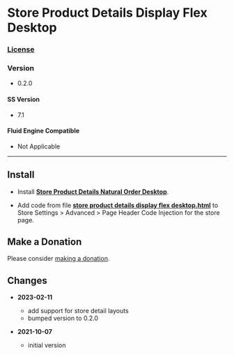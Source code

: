 # Store Product Details Display Flex Desktop

### [License][1]

### Version

  * 0.2.0

#### SS Version

  * 7.1

#### Fluid Engine Compatible

  * Not Applicable

---

## Install

* Install **[Store Product Details Natural Order Desktop][2]**.
  
* Add code from file **[store product details display flex desktop.html][3]**
  to Store Settings > Advanced > Page Header Code Injection for the store page.

## Make a Donation

Please consider [making a donation][4].

## Changes

* **2023-02-11**

  * add support for store detail layouts
  * bumped version to 0.2.0
  
* **2021-10-07**

  * initial version

[1]: https://github.com/tomsWebConsulting/twcsl/blob/main/LICENSE.txt#L1
[2]: https://github.com/tomsWebConsulting/twcsl/tree/main/v7.1/Store%20Product%20Details%20Natural%20Order%20Desktop#store-product-details-natural-order-desktop
[3]: store%20product%20details%20display%20flex%20desktop.html#L1
[4]: https://github.com/tomsWebConsulting/twcsl#make-a-donation
